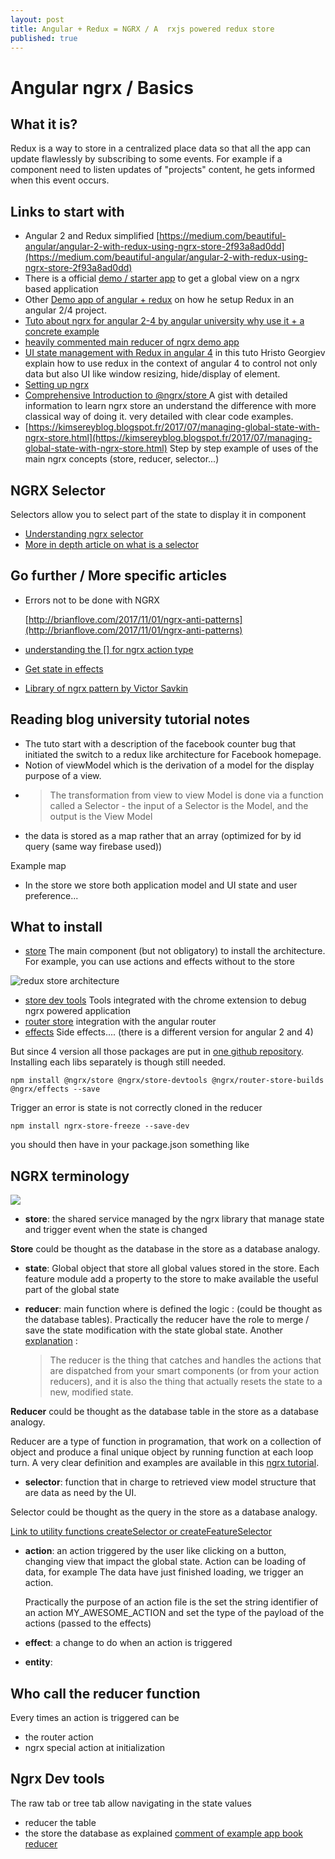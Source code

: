 ```yaml
---
layout: post
title: Angular + Redux = NGRX / A  rxjs powered redux store
published: true
---
```


# Angular ngrx / Basics

## What it is?

Redux is a way to store in a centralized place data so that all the app can update flawlessly by subscribing to some events. For example if a component need to listen updates of "projects" content, he gets informed when this event occurs.

## Links to start with

* Angular 2 and Redux simplified [https://medium.com/beautiful-angular/angular-2-with-redux-using-ngrx-store-2f93a8ad0dd](https://medium.com/beautiful-angular/angular-2-with-redux-using-ngrx-store-2f93a8ad0dd)
* There is a official [demo / starter app](https://github.com/ngrx/platform/tree/master/example-app) to get a global view on a ngrx based application
* Other [Demo app of angular + redux](https://github.com/ivanderbu2/angular-redux) on how he setup Redux in an angular 2/4 project.
* [Tuto about ngrx for angular 2-4 by angular university why use it + a concrete example](https://blog.angular-university.io/angular-ngrx-store-and-effects-crash-course)
* [heavily commented main reducer of ngrx demo app](https://github.com/ngrx/example-app/blob/master/src/app/reducers/index.ts)
* [UI state management with Redux in angular 4](https://www.pluralsight.com/guides/front-end-javascript/ui-state-management-with-redux-in-angular-4) in this tuto Hristo Georgiev explain how to use redux in the context of angular 4 to control not only data but also UI like window resizing, hide/display of element.
* [Setting up ngrx](http://www.wisdomofjim.com/blog/setting-up-ngrx-in-an-angular-2-project)
* [Comprehensive Introduction to @ngrx/store ](https://gist.github.com/btroncone/a6e4347326749f938510) A gist with detailed information to learn ngrx store an understand the difference with more classical way of doing it. very detailed with clear code examples.
* [https://kimsereyblog.blogspot.fr/2017/07/managing-global-state-with-ngrx-store.html](https://kimsereyblog.blogspot.fr/2017/07/managing-global-state-with-ngrx-store.html) Step by step example of uses of the main ngrx concepts \(store, reducer, selector...\)

## NGRX Selector

Selectors allow you to select part of the state to display it in component

* [Understanding ngrx selector](http://www.wisdomofjim.com/blog/understanding-ngrx-selectors)
* [More in depth article on what is a selector](https://toddmotto.com/ngrx-store-understanding-state-selectors)

## Go further / More specific articles

* Errors not to be done with  NGRX 

  [http://brianflove.com/2017/11/01/ngrx-anti-patterns](http://brianflove.com/2017/11/01/ngrx-anti-patterns)

* [understanding the \[\] for ngrx action type](http://www.wisdomofjim.com/blog/understanding-the-__-___-___-syntax-for-ngrx-action-types)
* [Get state in effects](https://medium.com/@viestursv/how-to-get-store-state-in-ngrx-effect-fab9e9c8f087)
* [Library of ngrx pattern by Victor Savkin](https://blog.nrwl.io/ngrx-patterns-and-techniques-f46126e2b1e5)

## Reading blog university tutorial notes

* The tuto start with a description of the facebook counter bug that initiated the switch to a redux like architecture for Facebook homepage.
* Notion of viewModel which is the derivation of a model for the display purpose of a view.
* > The transformation from view to view Model is done via a function called a Selector - the input of a Selector is the Model, and the output is the View Model
* the data is stored as a map rather that an array \(optimized for by id query \(same way firebase used\)\)

Example map

* In the store we store both application model and UI state and user preference...

## What to install

* [store](https://github.com/ngrx/store) The main component \(but not obligatory\) to install the architecture. For example, you can use actions and effects without to the store

![redux store architecture](https://github.com/sinsunsan/dev-wiki/tree/e91a89337cb472fad5198a7110a0eaa8d63d66f5/images/ngrx-store.png)

* [store dev tools](https://github.com/ngrx/store-devtools) Tools integrated with the chrome extension to debug ngrx powered application
* [router store](https://github.com/ngrx/router-store-builds) integration with the angular router
* [effects](https://github.com/ngrx/effects) Side effects.... \(there is a different version for angular 2 and 4\)

But since 4 version all those packages are put in [one github repository](https://github.com/ngrx/platform). Installing each libs separately is though still needed.

```text
npm install @ngrx/store @ngrx/store-devtools @ngrx/router-store-builds @ngrx/effects --save
```

Trigger an error is state is not correctly cloned in the reducer

```text
npm install ngrx-store-freeze --save-dev
```

you should then have in your package.json something like

## NGRX terminology

![](https://github.com/sinsunsan/dev-wiki/tree/e91a89337cb472fad5198a7110a0eaa8d63d66f5/images/ngrx-workflow.png)

* **store**: the shared service managed by the ngrx library that manage state and trigger event when the state is changed

**Store** could be thought as the database in the store as a database analogy.

* **state**: Global object that store all global values stored in the store. Each feature module add a property to the store to make available the useful part of the global state
* **reducer**: main function where is defined the logic : \(could be thought as the database tables\). Practically the reducer have the role to merge / save the state modification with the state global state. Another [explanation](http://www.wisdomofjim.com/blog/setting-up-ngrx-in-an-angular-2-project) :

  > The reducer is the thing that catches and handles the actions that are dispatched from your smart components \(or from your action reducers\), and it is also the thing that actually resets the state to a new, modified state.

**Reducer** could be thought as the database table in the store as a database analogy.

Reducer are a type of function in programation, that work on a collection of object and produce a final unique object by running function at each loop turn. A very clear definition and examples are available in this [ngrx tutorial](https://gist.github.com/btroncone/a6e4347326749f938510#whats-a-reducer).

* **selector**: function that in charge to retrieved view model structure that are data as need by the UI. 

Selector could be thought as the query in the store as a database analogy.

[Link to utility functions createSelector or createFeatureSelector](https://github.com/ngrx/platform/blob/master/docs/store/selectors.md)

* **action**: an action triggered by the user like clicking on a button, changing view that impact the global state. Action can be loading of data, for example The data have just finished loading, we trigger an action.

  Practically the purpose of an action file is the set the string identifier of an action MY\_AWESOME\_ACTION and set the type of the payload of the actions \(passed to the effects\)

* **effect**: a change to do when an action is triggered
* **entity**: 

## Who call the reducer function

Every times an action is triggered can be

* the router action 
* ngrx special action at initialization

## Ngrx Dev tools

The raw tab or tree tab allow navigating in the state values 

* reducer the table 
* the store the database as explained [comment of example app book reducer](https://github.com/ngrx/platform/blob/master/example-app/app/books/reducers/books.ts#L86)


